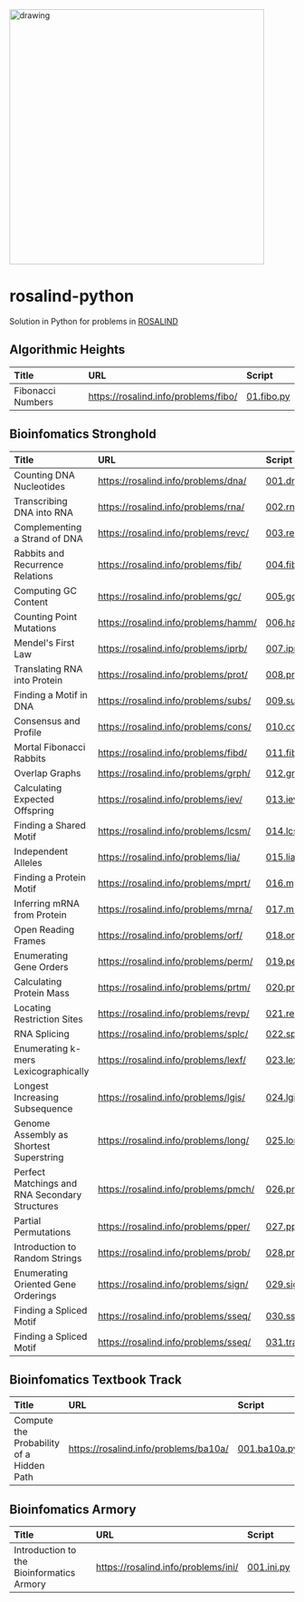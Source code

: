 <img src="https://s2.loli.net/2022/07/04/rD5a9fk21iVJ7KG.jpg" alt="drawing" width="450"/>

# rosalind-python

Solution in Python for problems in [ROSALIND](https://rosalind.info/)


## Algorithmic Heights


| Title | URL | Script |
| :----- | :---- | :---- |
| Fibonacci Numbers | https://rosalind.info/problems/fibo/ | [01.fibo.py](./algorithmic-heights/01.fibo.py) |

## Bioinfomatics Stronghold


| Title | URL | Script |
| :----- | :---- | :---- |
| Counting DNA Nucleotides | https://rosalind.info/problems/dna/ | [001.dna.py](./bioinfomatics-stronghold/001.dna.py) |
| Transcribing DNA into RNA | https://rosalind.info/problems/rna/ | [002.rna.py](./bioinfomatics-stronghold/002.rna.py) |
| Complementing a Strand of DNA | https://rosalind.info/problems/revc/ | [003.revc.py](./bioinfomatics-stronghold/003.revc.py) |
| Rabbits and Recurrence Relations | https://rosalind.info/problems/fib/ | [004.fib.py](./bioinfomatics-stronghold/004.fib.py) |
| Computing GC Content | https://rosalind.info/problems/gc/ | [005.gc.py](./bioinfomatics-stronghold/005.gc.py) |
| Counting Point Mutations | https://rosalind.info/problems/hamm/ | [006.hamm.py](./bioinfomatics-stronghold/006.hamm.py) |
| Mendel&#39;s First Law | https://rosalind.info/problems/iprb/ | [007.iprb.py](./bioinfomatics-stronghold/007.iprb.py) |
| Translating RNA into Protein | https://rosalind.info/problems/prot/ | [008.prot.py](./bioinfomatics-stronghold/008.prot.py) |
| Finding a Motif in DNA | https://rosalind.info/problems/subs/ | [009.subs.py](./bioinfomatics-stronghold/009.subs.py) |
| Consensus and Profile | https://rosalind.info/problems/cons/ | [010.cons.py](./bioinfomatics-stronghold/010.cons.py) |
| Mortal Fibonacci Rabbits | https://rosalind.info/problems/fibd/ | [011.fibd.py](./bioinfomatics-stronghold/011.fibd.py) |
| Overlap Graphs | https://rosalind.info/problems/grph/ | [012.grph.py](./bioinfomatics-stronghold/012.grph.py) |
| Calculating Expected Offspring | https://rosalind.info/problems/iev/ | [013.iev.py](./bioinfomatics-stronghold/013.iev.py) |
| Finding a Shared Motif | https://rosalind.info/problems/lcsm/ | [014.lcsm.py](./bioinfomatics-stronghold/014.lcsm.py) |
| Independent Alleles | https://rosalind.info/problems/lia/ | [015.lia.py](./bioinfomatics-stronghold/015.lia.py) |
| Finding a Protein Motif | https://rosalind.info/problems/mprt/ | [016.mprt.py](./bioinfomatics-stronghold/016.mprt.py) |
| Inferring mRNA from Protein | https://rosalind.info/problems/mrna/ | [017.mrna.py](./bioinfomatics-stronghold/017.mrna.py) |
| Open Reading Frames | https://rosalind.info/problems/orf/ | [018.orf.py](./bioinfomatics-stronghold/018.orf.py) |
| Enumerating Gene Orders | https://rosalind.info/problems/perm/ | [019.perm.py](./bioinfomatics-stronghold/019.perm.py) |
| Calculating Protein Mass | https://rosalind.info/problems/prtm/ | [020.prtm.py](./bioinfomatics-stronghold/020.prtm.py) |
| Locating Restriction Sites | https://rosalind.info/problems/revp/ | [021.revp.py](./bioinfomatics-stronghold/021.revp.py) |
| RNA Splicing | https://rosalind.info/problems/splc/ | [022.splc.py](./bioinfomatics-stronghold/022.splc.py) |
| Enumerating k-mers Lexicographically | https://rosalind.info/problems/lexf/ | [023.lexf.py](./bioinfomatics-stronghold/023.lexf.py) |
| Longest Increasing Subsequence | https://rosalind.info/problems/lgis/ | [024.lgis.py](./bioinfomatics-stronghold/024.lgis.py) |
| Genome Assembly as Shortest Superstring | https://rosalind.info/problems/long/ | [025.long.py](./bioinfomatics-stronghold/025.long.py) |
| Perfect Matchings and RNA Secondary Structures | https://rosalind.info/problems/pmch/ | [026.pmch.py](./bioinfomatics-stronghold/026.pmch.py) |
| Partial Permutations | https://rosalind.info/problems/pper/ | [027.pper.py](./bioinfomatics-stronghold/027.pper.py) |
| Introduction to Random Strings | https://rosalind.info/problems/prob/ | [028.prob.py](./bioinfomatics-stronghold/028.prob.py) |
| Enumerating Oriented Gene Orderings | https://rosalind.info/problems/sign/ | [029.sign.py](./bioinfomatics-stronghold/029.sign.py) |
| Finding a Spliced Motif | https://rosalind.info/problems/sseq/ | [030.sseq.py](./bioinfomatics-stronghold/030.sseq.py) |
| Finding a Spliced Motif | https://rosalind.info/problems/sseq/ | [031.tran.py](./bioinfomatics-stronghold/031.tran.py) |

## Bioinfomatics Textbook Track


| Title | URL | Script |
| :----- | :---- | :---- |
| Compute the Probability of a Hidden Path | https://rosalind.info/problems/ba10a/ | [001.ba10a.py](./bioinfomatics-textbook-track/001.ba10a.py) |

## Bioinfomatics Armory


| Title | URL | Script |
| :----- | :---- | :---- |
| Introduction to the Bioinformatics Armory | https://rosalind.info/problems/ini/ | [001.ini.py](./bioinfomatics-armory/001.ini.py) |
